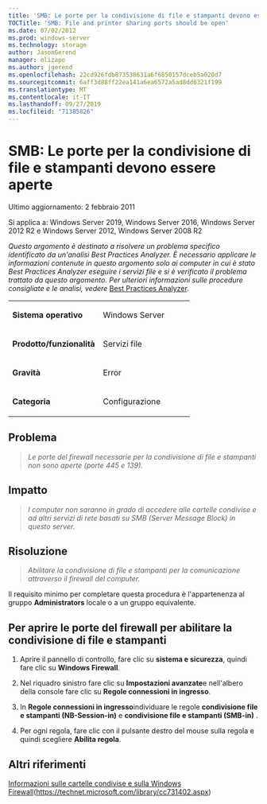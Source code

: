 ```yaml
---
title: 'SMB: Le porte per la condivisione di file e stampanti devono essere aperte'
TOCTitle: 'SMB: File and printer sharing ports should be open'
ms.date: 07/02/2012
ms.prod: windows-server
ms.technology: storage
author: JasonGerend
manager: elizapo
ms.author: jgerend
ms.openlocfilehash: 22cd926fdb873538631a6f6850157dceb5a020d7
ms.sourcegitcommit: 6aff3d88ff22ea141a6ea6572a5ad8dd6321f199
ms.translationtype: MT
ms.contentlocale: it-IT
ms.lasthandoff: 09/27/2019
ms.locfileid: "71385826"
---
```

# <a name="smb-file-and-printer-sharing-ports-should-be-open"></a>SMB: Le porte per la condivisione di file e stampanti devono essere aperte


Ultimo aggiornamento: 2 febbraio 2011

Si applica a: Windows Server 2019, Windows Server 2016, Windows Server 2012 R2 e Windows Server 2012, Windows Server 2008 R2

*Questo argomento è destinato a risolvere un problema specifico identificato da un'analisi Best Practices Analyzer. È necessario applicare le informazioni contenute in questo argomento solo ai computer in cui è stato Best Practices Analyzer eseguire i servizi file e si è verificato il problema trattato da questo argomento. Per ulteriori informazioni sulle procedure consigliate e le analisi, vedere* [Best Practices Analyzer](http://go.microsoft.com/fwlink/?linkid=122786%0d%0a).


<table>
<colgroup>
<col style="width: 50%" />
<col style="width: 50%" />
</colgroup>
<tbody>
<tr class="odd">
<td><p><strong>Sistema operativo</strong></p></td>
<td><p>Windows Server</p></td>
</tr>
<tr class="even">
<td><p><strong>Prodotto/funzionalità</strong></p></td>
<td><p>Servizi file</p></td>
</tr>
<tr class="odd">
<td><p><strong>Gravità</strong></p></td>
<td><p>Error</p></td>
</tr>
<tr class="even">
<td><p><strong>Categoria</strong></p></td>
<td><p>Configurazione</p></td>
</tr>
</tbody>
</table>

## <a name="issue"></a>Problema

> *Le porte del firewall necessarie per la condivisione di file e stampanti non sono aperte (porte 445 e 139).*

## <a name="impact"></a>Impatto

> *I computer non saranno in grado di accedere alle cartelle condivise e ad altri servizi di rete basati su SMB (Server Message Block) in questo server.*

## <a name="resolution"></a>Risoluzione

> *Abilitare la condivisione di file e stampanti per la comunicazione attraverso il firewall del computer.*

Il requisito minimo per completare questa procedura è l'appartenenza al gruppo **Administrators** locale o a un gruppo equivalente.

## <a name="to-open-the-firewall-ports-to-enable-file-and-printer-sharing"></a>Per aprire le porte del firewall per abilitare la condivisione di file e stampanti

1.  Aprire il pannello di controllo, fare clic su **sistema e sicurezza**, quindi fare clic su **Windows Firewall**.

2.  Nel riquadro sinistro fare clic su **Impostazioni avanzate**e nell'albero della console fare clic su **Regole connessioni in ingresso**.

3.  In **Regole connessioni in ingresso**individuare le regole **condivisione file e stampanti (NB-Session-in)** e **condivisione file e stampanti (SMB-in)** .

4.  Per ogni regola, fare clic con il pulsante destro del mouse sulla regola e quindi scegliere **Abilita regola**.

## <a name="additional-references"></a>Altri riferimenti

[Informazioni sulle cartelle condivise e sulla Windows Firewall](https://technet.microsoft.com/library/cc731402.aspx)(https://technet.microsoft.com/library/cc731402.aspx)

